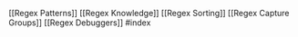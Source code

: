 [[Regex Patterns]] 
[[Regex Knowledge]]
[[Regex Sorting]]
[[Regex Capture Groups]]
[[Regex Debuggers]]
#index